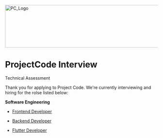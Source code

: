 <img src="https://github.com/ismailasega/projectCode-interview/blob/main/img/pcLogo.png" alt="PC_Logo" width="564" height="140">

# ProjectCode Interview
Technical Assessment

Thank you for applying to Project Code. We're currently interviewing and hiring for the rolse listed below:

**Software Engineering**
- [Frontend Developer](/technical-assessment/frontend_task.md)

- [Backend Developer](/technical-assessment/backend_task.md)

- [Flutter Developer](/technical-assessment/flutter_task.md)
